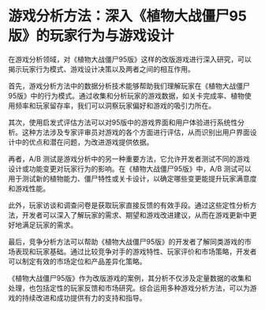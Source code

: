 # 游戏分析方法：深入《植物大战僵尸95版》的玩家行为与游戏设计

在游戏分析领域，对《植物大战僵尸95版》这样的改版游戏进行深入研究，可以揭示玩家行为模式、游戏设计决策以及两者之间的相互作用。

首先，游戏分析方法中的数据分析技术能够帮助我们理解玩家在《植物大战僵尸95版》中的行为模式。通过收集和分析玩家的游戏数据，如关卡完成率、植物使用频率和玩家留存率，我们可以洞察玩家偏好和游戏的吸引力所在。

其次，使用启发式评估方法可以对95版中的游戏界面和用户体验进行系统性分析。这种方法涉及专家评审员对游戏的各个方面进行评估，从而识别出用户界面设计中的优点和潜在问题，为改进游戏提供依据。

再者，A/B 测试是游戏分析中的另一种重要方法，它允许开发者测试不同的游戏设计或功能变更对玩家行为的影响。在《植物大战僵尸95版》中，A/B 测试可以用于测试新的植物能力、僵尸特性或关卡设计，以确定哪些变更能提升玩家满意度和游戏性能。

此外，玩家访谈和调查问卷是获取玩家直接反馈的有效手段。通过这些定性分析方法，开发者可以深入了解玩家的需求、期望和游戏改进建议，从而在游戏更新中更好地满足玩家的需求。

最后，竞争分析方法可以帮助《植物大战僵尸95版》的开发者了解同类游戏的市场表现和玩家基础。通过比较竞争对手的游戏特性、玩家评价和市场策略，开发者可以制定有效的市场定位和产品差异化策略。

《植物大战僵尸95版》作为改版游戏的案例，其分析不仅涉及定量数据的收集和处理，也包括定性的玩家反馈和市场研究。综合运用多种游戏分析方法，可以为游戏的持续改进和成功提供有力的支持和指导。
